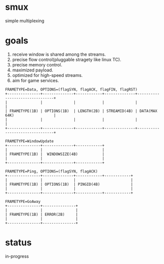 # smux
simple multiplexing

# goals
1. receive window is shared among the streams.
2. precise flow control(pluggable stragety like linux TC).
3. precise memory control.
4. maximized payload.
5. optimized for high-speed streams.
6. aim for game services.

```
FRAMETYPE=Data, OPTIONS=(flagSYN, flagACK, flagFIN, flagRST)
+---------------+--------------+------------+--------------+--------------------------------+
|               |              |            |              |                                |
| FRAMETYPE(1B) | OPTIONS(1B)  | LENGTH(2B) | STREAMID(4B) | DATA(MAX 64K)                  |
|               |              |            |              |                                |
+---------------+--------------+------------+--------------+--------------------------------+

FRAMETYPE=WindowUpdate
+---------------+--------------+------------+
|               |                           |
| FRAMETYPE(1B) |  WINDOWSIZE(4B)           |
|               |                           |
+---------------+--------------+------------+

FRAMETYPE=Ping, OPTIONS=(flagSYN, flagACK)
+---------------+--------------+------------+------------+
|               |              |                         |
| FRAMETYPE(1B) | OPTIONS(1B)  | PINGID(4B)              |
|               |              |                         |
+---------------+--------------+------------+------------+

FRAMETYPE=GoAway 
+---------------+---------------+
|               |               |
| FRAMETYPE(1B) | ERROR(2B)     |
|               |               |
+---------------+---------------+
```

# status
in-progress
